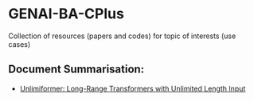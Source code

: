 # GENAI-BA-CPlus
Collection of resources (papers and codes) for topic of interests (use cases)

## Document Summarisation: 

- [Unlimiformer: Long-Range Transformers with Unlimited Length Input](https://arxiv.org/pdf/2305.01625.pdf) 

